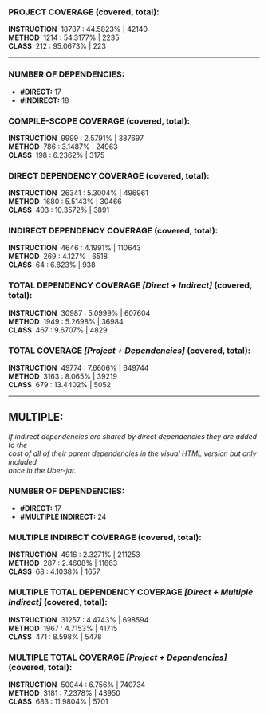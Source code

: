 ### PROJECT COVERAGE (covered, total):  
**INSTRUCTION** &nbsp;18787 : 44.5823% | 42140  
**METHOD** &nbsp;1214 : 54.3177% | 2235  
**CLASS** &nbsp;212 : 95.0673% | 223  
  
----------------------------------------------------------------  
### **NUMBER OF DEPENDENCIES:**   
- **#DIRECT:** 17  
- **#INDIRECT:** 18  
### COMPILE-SCOPE COVERAGE (covered, total):  
**INSTRUCTION** &nbsp;9999 : 2.5791% | 387697  
**METHOD** &nbsp;786 : 3.1487% | 24963  
**CLASS** &nbsp;198 : 6.2362% | 3175  
  
### DIRECT DEPENDENCY COVERAGE (covered, total):  
**INSTRUCTION** &nbsp;26341 : 5.3004% | 496961  
**METHOD** &nbsp;1680 : 5.5143% | 30466  
**CLASS** &nbsp;403 : 10.3572% | 3891  
  
### INDIRECT DEPENDENCY COVERAGE (covered, total):  
**INSTRUCTION** &nbsp;4646 : 4.1991% | 110643  
**METHOD** &nbsp;269 : 4.127% | 6518  
**CLASS** &nbsp;64 : 6.823% | 938  
  
### TOTAL DEPENDENCY COVERAGE _[Direct + Indirect]_ (covered, total):  
**INSTRUCTION** &nbsp;30987 : 5.0999% | 607604  
**METHOD** &nbsp;1949 : 5.2698% | 36984  
**CLASS** &nbsp;467 : 9.6707% | 4829  
  
### TOTAL COVERAGE _[Project + Dependencies]_ (covered, total):  
**INSTRUCTION** &nbsp;49774 : 7.6606% | 649744  
**METHOD** &nbsp;3163 : 8.065% | 39219  
**CLASS** &nbsp;679 : 13.4402% | 5052  
  
----------------------------------------------------------------  
## MULTIPLE:  
_If indirect dependencies are shared by direct dependencies they are added to the  
cost of all of their parent dependencies in the visual HTML version but only included  
once in the Uber-jar._  
### **NUMBER OF DEPENDENCIES:**   
- **#DIRECT:** 17  
- **#MULTIPLE INDIRECT:** 24  
### MULTIPLE INDIRECT COVERAGE (covered, total):  
**INSTRUCTION** &nbsp;4916 : 2.3271% | 211253  
**METHOD** &nbsp;287 : 2.4608% | 11663  
**CLASS** &nbsp;68 : 4.1038% | 1657  
  
### MULTIPLE TOTAL DEPENDENCY COVERAGE _[Direct + Multiple Indirect]_ (covered, total):  
**INSTRUCTION** &nbsp;31257 : 4.4743% | 698594  
**METHOD** &nbsp;1967 : 4.7153% | 41715  
**CLASS** &nbsp;471 : 8.598% | 5478  
  
### MULTIPLE TOTAL COVERAGE _[Project + Dependencies]_ (covered, total):  
**INSTRUCTION** &nbsp;50044 : 6.756% | 740734  
**METHOD** &nbsp;3181 : 7.2378% | 43950  
**CLASS** &nbsp;683 : 11.9804% | 5701  
